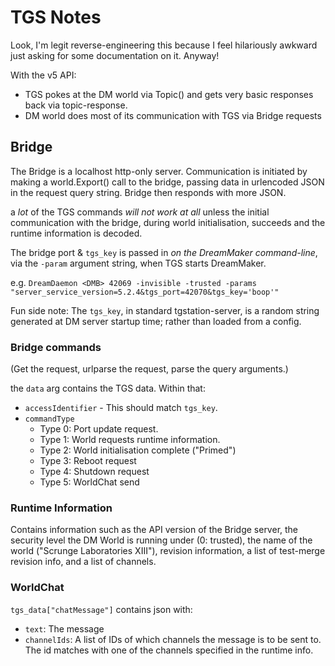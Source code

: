 # TGS Notes

Look, I'm legit reverse-engineering this because I feel hilariously
awkward just asking for some documentation on it. Anyway!

With the v5 API:
- TGS pokes at the DM world via Topic() and gets very basic responses back via topic-response.
- DM world does most of its communication with TGS via Bridge requests

## Bridge

The Bridge is a localhost http-only server. Communication is initiated
by making a world.Export() call to the bridge, passing data in
urlencoded JSON in the request query string. Bridge then responds with
more JSON.

a *lot* of the TGS commands *will not work at all* unless the initial
communication with the bridge, during world initialisation, succeeds
and the runtime information is decoded.

The bridge port & `tgs_key` is passed in *on the DreamMaker
command-line*, via the `-param` argument string, when TGS starts
DreamMaker.

e.g. `DreamDaemon <DMB> 42069 -invisible -trusted -params "server_service_version=5.2.4&tgs_port=42070&tgs_key='boop'"`

Fun side note: The `tgs_key`, in standard tgstation-server, is a
random string generated at DM server startup time; rather than loaded from a config.

### Bridge commands

(Get the request, urlparse the request, parse the query arguments.)

the `data` arg contains the TGS data. Within that:
- `accessIdentifier` - This should match `tgs_key`.
- `commandType`
    + Type 0: Port update request.
    + Type 1: World requests runtime information.
    + Type 2: World initialisation complete ("Primed")
    + Type 3: Reboot request
    + Type 4: Shutdown request
    + Type 5: WorldChat send

### Runtime Information

Contains information such as the API version of the Bridge server, the
security level the DM World is running under (0: trusted), the name of
the world ("Scrunge Laboratories XIII"), revision information, a list
of test-merge revision info, and a list of channels.

### WorldChat

`tgs_data["chatMessage"]` contains json with:
+ `text`: The message
+ `channelIds`: A list of IDs of which channels the message is to be
sent to. The id matches with one of the channels specified in the
runtime info.
